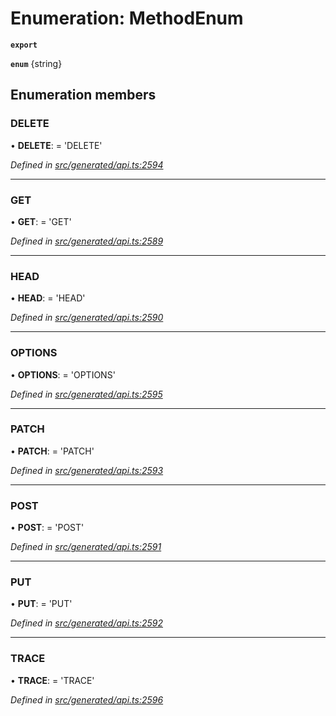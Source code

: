 # Enumeration: MethodEnum

**`export`** 

**`enum`** {string}

## Enumeration members

###  DELETE

• **DELETE**: =  <any> 'DELETE'

*Defined in [src/generated/api.ts:2594](https://github.com/mailslurp/mailslurp-client-ts-js/blob/c5d4ad1/src/generated/api.ts#L2594)*

___

###  GET

• **GET**: =  <any> 'GET'

*Defined in [src/generated/api.ts:2589](https://github.com/mailslurp/mailslurp-client-ts-js/blob/c5d4ad1/src/generated/api.ts#L2589)*

___

###  HEAD

• **HEAD**: =  <any> 'HEAD'

*Defined in [src/generated/api.ts:2590](https://github.com/mailslurp/mailslurp-client-ts-js/blob/c5d4ad1/src/generated/api.ts#L2590)*

___

###  OPTIONS

• **OPTIONS**: =  <any> 'OPTIONS'

*Defined in [src/generated/api.ts:2595](https://github.com/mailslurp/mailslurp-client-ts-js/blob/c5d4ad1/src/generated/api.ts#L2595)*

___

###  PATCH

• **PATCH**: =  <any> 'PATCH'

*Defined in [src/generated/api.ts:2593](https://github.com/mailslurp/mailslurp-client-ts-js/blob/c5d4ad1/src/generated/api.ts#L2593)*

___

###  POST

• **POST**: =  <any> 'POST'

*Defined in [src/generated/api.ts:2591](https://github.com/mailslurp/mailslurp-client-ts-js/blob/c5d4ad1/src/generated/api.ts#L2591)*

___

###  PUT

• **PUT**: =  <any> 'PUT'

*Defined in [src/generated/api.ts:2592](https://github.com/mailslurp/mailslurp-client-ts-js/blob/c5d4ad1/src/generated/api.ts#L2592)*

___

###  TRACE

• **TRACE**: =  <any> 'TRACE'

*Defined in [src/generated/api.ts:2596](https://github.com/mailslurp/mailslurp-client-ts-js/blob/c5d4ad1/src/generated/api.ts#L2596)*

